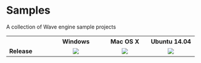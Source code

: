 # Samples
A collection of Wave engine sample projects

<table>
  <tr>
    <th width="9%" />
    <th width="13%">Windows</th>
    <th width="13%">Mac OS X</th>
    <th width="13%">Ubuntu 14.04</th>
  </tr>
  <tr>
    <td><b>Release</b></td>
    <td align="center">
	  <a href="http://teamcity-win8.cloudapp.net/viewType.html?buildTypeId=WaveEngine_WindowsSamples&guest=1">
		<img src="http://teamcity-win8.cloudapp.net/app/rest/builds/buildType:(id:WaveEngine_WindowsSamples)/statusIcon"/>
	  </a>
    </td>
	<td align="center">
	  <a href="http://teamcity-win8.cloudapp.net/viewType.html?buildTypeId=WaveEngine_LinuxSamples&guest=1">
		<img src="http://teamcity-win8.cloudapp.net/app/rest/builds/buildType:(id:WaveEngine_LinuxSamples)/statusIcon"/>
	  </a>
    </td>
	<td align="center">
	  <a href="http://teamcity-win8.cloudapp.net/viewType.html?buildTypeId=WaveEngine_MacSamples&guest=1">
		<img src="http://teamcity-win8.cloudapp.net/app/rest/builds/buildType:(id:WaveEngine_MacSamples)/statusIcon"/>
	  </a>
    </td>
   </tr>
</table>
